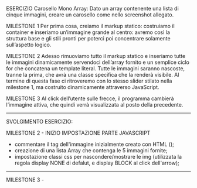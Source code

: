 ESERCIZIO Carosello Mono Array:
Dato un array contenente una lista di cinque immagini, creare un carosello come nello screenshot allegato.

MILESTONE 1
Per prima cosa, creiamo il markup statico: costruiamo il container e inseriamo un’immagine grande al centro: avremo così la struttura base e gli stili pronti per poterci poi concentrare solamente sull’aspetto logico.

MILESTONE 2
Adesso rimuoviamo tutto il markup statico e inseriamo tutte le immagini dinamicamente servendoci dell’array fornito e un semplice ciclo for che concatena un template literal.
Tutte le immagini saranno nascoste, tranne la prima, che avrà una classe specifica che la renderà visibile.
Al termine di questa fase ci ritroveremo con lo stesso slider stilato nella milestone 1, ma costruito dinamicamente attraverso JavaScript.

MILESTONE 3
Al click dell’utente sulle frecce, il programma cambierà l’immagine attiva, che quindi verrà visualizzata al posto della precedente.

-----------------------------------------------------------------
SVOLGIMENTO ESERCIZIO:

MILESTONE 2 - INIZIO IMPOSTAZIONE PARTE JAVASCRIPT
- commentare il tag dell'immagine inizialmente creato con HTML ();
- creazione di una lista Array che contenga le 5 immagini fornite;
- impostazione classi css per nascondere/mostrare le img (utilizzata la regola display NONE di defalut, e display BLOCK al click dell'arrow);
----------------------------------------------------------------

MILESTONE 3 - 